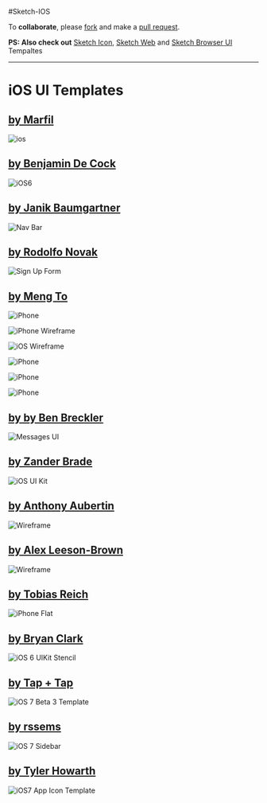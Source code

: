 #Sketch-IOS

To **collaborate**, please [fork](https://github.com/nvk/sketch-ios/fork_select) and make a [pull request](https://github.com/nvk/sketch-ios/pull/new/master).

**PS: Also check out** [Sketch Icon](https://github.com/nvk/sketch-icons), [Sketch Web](https://github.com/nvk/sketch-web) and [Sketch Browser UI](https://github.com/nvk/sketch-browsers-ui) Tempaltes

---

# iOS UI Templates #

## [by Marfil](http://www.mmarfil.com/)
![ios](https://raw.github.com/nvk/sketch-ios/master/iPhone%20iOS%20UI%20Template.sketch/QuickLook/Thumbnail.png)


## [by Benjamin De Cock](http://dribbble.com/shots/829306-iOS-6-Template)
![iOS6](https://raw.github.com/nvk/sketch-ios/master/ios6-template.sketch/QuickLook/Thumbnail.png)


## [by Janik Baumgartner](http://dribbble.com/shots/949700-Navigation-Bars)
![Nav Bar](https://raw.github.com/nvk/sketch-ios/master/navigation.sketch/QuickLook/Thumbnail.png)

## [by Rodolfo Novak](http://rodolfonovak.com)
![Sign Up Form](https://raw.github.com/nvk/sketch-ios/master/sign-up-form.sketch/QuickLook/Thumbnail.png)

## [by Meng To](http://mengto.com)
![iPhone](https://raw.github.com/nvk/sketch-ios/master/iPhone.sketch/QuickLook/Thumbnail.png)

![iPhone Wireframe](https://raw.github.com/nvk/sketch-ios/master/iPhone-Wireframe.sketch/QuickLook/Thumbnail.png)

![iOS Wireframe](https://raw.github.com/nvk/sketch-ios/master/iOS-Wireframe.sketch/QuickLook/Thumbnail.png)

![iPhone](https://raw.github.com/nvk/sketch-ios/master/Wireframe-iPhone-Beige.sketch/QuickLook/Thumbnail.png)

![iPhone](https://raw.github.com/nvk/sketch-ios/master/Wireframe-iPhone-Blueprint.sketch/QuickLook/Thumbnail.png)

![iPhone](https://raw.github.com/nvk/sketch-ios/master/Wireframe-iPhone-DarkBlue.sketch/QuickLook/Thumbnail.png)


## [by by Ben Breckler](http://dribbble.com/shots/540655-iOS-Message-UI-made-with-Sketch-2)
![Messages UI](https://raw.github.com/nvk/sketch-ios/master/iOS_Message_UI.sketch/QuickLook/Thumbnail.jpg)


## [by Zander Brade](http://zanderbrade.com/posts/ios6)
![iOS UI Kit](https://raw.github.com/nvk/sketch-ios/master/ios6.sketch/QuickLook/Thumbnail.png)

## [by Anthony Aubertin](http://www.anthonyaubertin.com/wireframe/) ##

![Wireframe](https://raw.github.com/nvk/sketch-ios/master/iphone-wireframe-uikit.sketch/QuickLook/Thumbnail.png)


## [by Alex Leeson-Brown](http://manyangl.es/2013/03/sketch-device-wireframes) ##

![Wireframe](https://raw.github.com/nvk/sketch-ios/master/sketchDeviceWireframes.sketch/QuickLook/Thumbnail.png)

## [by Tobias Reich](http://electerious.com/)

![iPhone Flat](https://raw.github.com/nvk/sketch-ios/master/iPhone-Flat.sketch/QuickLook/Thumbnail.png)

## [by Bryan Clark](www.bryanjclark.com/)
![iOS 6 UIKit Stencil](http://f.cl.ly/items/1n3P2t2q0a102t1O2O3t/iOS%206%20UIKit%20Stencil%20-%20Bryan%20Clark%2010.57.45%20AM.png)

## [by Tap + Tap](http://tapsplusapps.com/ios7-template.html)
![iOS 7 Beta 3 Template](http://tapsplusapps.com/img/iOS7%20Beta%20Template.png)


## [by rssems](http://dribbble.com/shots/1402000-Sidebar-free-sketch-download?list=users)
![iOS 7 Sidebar](http://d13yacurqjgara.cloudfront.net/users/14405/screenshots/1402000/sidebar-by-rssems.png)


## [by Tyler Howarth](http://dribbble.com/shots/1128493-iOS7-App-Icon-Template-Sketch?list=following)
![iOS7 App Icon Template](https://github.com/nvk/sketch-ios/blob/master/ios7_icon_template.sketch/QuickLook/Preview.png?raw=true)
